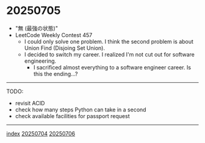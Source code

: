<head><meta name="viewport" content="width=device-width, initial-scale=1.0, user-scalable=yes" /><meta charset="UTF-8"></head>

# 20250705

- "無 (最強の状態)"
- LeetCode Weekly Contest 457
	- I could only solve one problem. I think the second problem is about Union Find (Disjoing Set Union).
	- I decided to switch my career. I realized I'm not cut out for software engineering.
		- I sacrificed almost everything to a software engineer career. Is this the ending...?

---

TODO:

- revisit ACID
- check how many steps Python can take in a second
- check available facilities for passport request

---

[index](../../index.html)
[20250704](20250704.html)
[20250706](20250706.html)
